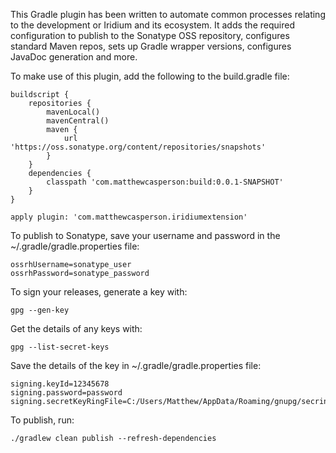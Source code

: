 This Gradle plugin has been written to automate common processes relating to the development
or Iridium and its ecosystem. It adds the required configuration to publish to the Sonatype
OSS repository, configures standard Maven repos, sets up Gradle wrapper versions, configures
JavaDoc generation and more.

To make use of this plugin, add the following to the build.gradle file:

```
buildscript {
    repositories {
        mavenLocal()
        mavenCentral()
        maven {
            url 'https://oss.sonatype.org/content/repositories/snapshots'
        }
    }
    dependencies {
        classpath 'com.matthewcasperson:build:0.0.1-SNAPSHOT'
    }
}

apply plugin: 'com.matthewcasperson.iridiumextension'
```

To publish to Sonatype, save your username and password in the ~/.gradle/gradle.properties file:

```
ossrhUsername=sonatype_user
ossrhPassword=sonatype_password
```

To sign your releases, generate a key with:

```
gpg --gen-key
```

Get the details of any keys with:

```
gpg --list-secret-keys
```

Save the details of the key in ~/.gradle/gradle.properties file:

```
signing.keyId=12345678
signing.password=password
signing.secretKeyRingFile=C:/Users/Matthew/AppData/Roaming/gnupg/secring.gpg
```

To publish, run:

```
./gradlew clean publish --refresh-dependencies
```